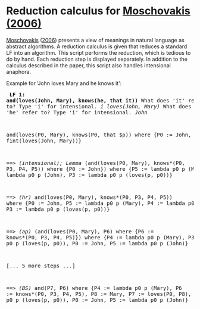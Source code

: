 # Reduction calculus for <a href="http://dx.doi.org/10.1007/s10988-005-6920-7" target="_blank">Moschovakis (2006)</a>

<a href="http://www.math.ucla.edu/~ynm/" target="_blank">Moschovakis</a> (<a href="http://dx.doi.org/10.1007/s10988-005-6920-7" target="_blank">2006</a>) presents a view of meanings in natural language as abstract algorithms. A reduction calculus is given that reduces a standard LF into an algorithm. This script performs the reduction, which is tedious to do by hand. Each reduction step is displayed separately. In addition to the calculus described in the paper, this script also handles intensional anaphora.

Example for 'John loves Mary and he knows it':
    <pre>
**LF 1: and(loves(John, Mary), knows(he, that it))**
What does 'it' refer to? Type 'i' for intensional.
_i loves(John, Mary)_
What does 'he' refer to? Type 'i' for intensional.
_John_

and(loves(P0, Mary), knows(P0, that $p))
 where {P0 := John,
        $p := fint(loves(John, Mary))}

_==> (intensional); Lemma_
(and(loves(P0, Mary), knows*(P0, P3, P4, P5)) where {P0 := John})
 where {P5 := lambda p0 p (Mary),
        P4 := lambda p0 p (John),
        P3 := lambda p0 p (loves(p, p0))}

_==> (hr)_
and(loves(P0, Mary), knows*(P0, P3, P4, P5))
 where {P0 := John,
        P5 := lambda p0 p (Mary),
        P4 := lambda p0 p (John),
        P3 := lambda p0 p (loves(p, p0))}

_==> (ap)_
(and(loves(P0, Mary), P6) where {P6 := knows*(P0, P3, P4, P5)})
 where {P4 := lambda p0 p (Mary),
        P3 := lambda p0 p (loves(p, p0)),
        P0 := John,
        P5 := lambda p0 p (John)}

[... 5 more steps ...]

_==> (BS)_
and(P7, P6)
 where {P4 := lambda p0 p (Mary),
        P6 := knows*(P0, P3, P4, P5),
        P8 := Mary,
        P7 := loves(P0, P8),
        P3 := lambda p0 p (loves(p, p0)),
        P0 := John,
        P5 := lambda p0 p (John)}

</pre>
